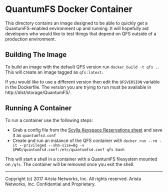 # QuantumFS Docker Container
This directory contains an image designed to be able to quickly get a
QuantumFS-enabled environment up and running.
It will hopefully aid developers who would like to test things that depend
on QFS outside of a production environment.

## Building The Image
To build an image with the default QFS version run `docker build -t qfs .`.
This will create an image tagged as `qfs:latest`.

If you would like to use a different version then edit the `QFSVERSION`
variable in the Dockerfile.
The version you are trying to run must be available in
http://dist/storage/QuantumFS/.

## Running A Container
To run a container use the following steps:
 - Grab a config file from the [Scylla Keyspace Reservations sheet](https://docs.google.com/spreadsheets/d/1ZAd-_rF0eqSqsllDF9rT7YWIDCbVwU4u_AgRJbeRvUM/edit#gid=0) and save it as `quantumfsd.conf`
 - Create and run an instance of the QFS container with `docker run --rm -it --privileged --shm-size=8g -v $PWD/quantumfsd.conf:/etc/quantumfsd.conf qfs bash`

This will start a shell in a container with a QuantumFS filesystem mounted on `/qfs`.
The container will be removed once you exit the shell.

---

Copyright (c) 2017 Arista Networks, Inc.  All rights reserved.
Arista Networks, Inc. Confidential and Proprietary.
